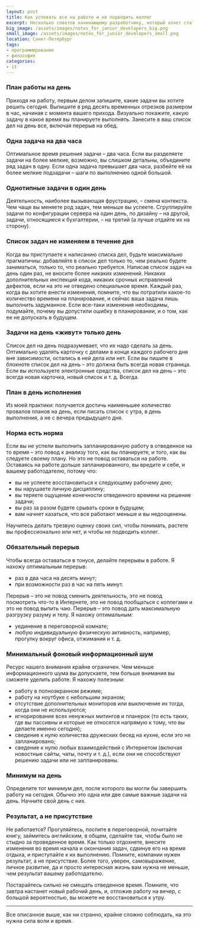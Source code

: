 ```yaml
---
layout: post
title: Как успевать все на работе и не подводить коллег
excerpt: Несколько советов начинающему разработчику, который хочет стать профессионалом.
big_image: /assets/images/notes_for_junior_developers_big.png
small_image: /assets/images/notes_for_junior_developers_small.png
location: Санкт-Петербург
tags:
- программирование
- философия
categories:
- it
---
```


### План работы на день

Приходя на работу, первым делом запишите, какие задачи вы хотите решить сегодня. Выпишите в ряд десять временных отрезков размером в час, начиная с момента вашего прихода. Визуально покажите, какую задачу в какое время вы планируете выполнять. Занесите в ваш список дел на день все, включая перерыв на обед.

### Одна задача на два часа

Оптимальное время решения задачи – два часа. Если вы разделяете задачи на более мелкие, возможно, вы слишком детальны, объедините ряд задач в одну. Если одна задача превышает два часа, разбейте её на более мелкие подзадачи – шаги по выполнению одной большой.

### Однотипные задачи в один день

Деятельность, наиболее вызывающая фрустрацию, – смена контекста. Чем чаще вы меняете род задач, тем меньше вы успеете. Сгруппируйте задачи по конфигурации сервера на один день, по дизайну – на другой, задачи, относящиеся к бухгалтерии, – на третий (а лучше отдайте их на сторону).

### Список задач не изменяем в течение дня

Когда вы приступаете к написанию списка дел, будьте максимально прагматичны: добавляйте в список дел только то, чем реально будете заниматься, только то, что реально требуется. Написав список задач на день один раз, не вносите более никаких изменений. Никаких дополнительных инспекций кода, никаких срочных исправлений дефектов, если на это не отведено специальное время. Каждый раз, когда вы хотите внести изменения, помните, что вы потратили какое-то количество времени на планирование, и сейчас ваша задача лишь выполнить задуманное. Если все-таки изменения необходимы, подумайте, почему вы допустили ошибку в планировании, и о том, как ее не допускать в будущем.

### Задачи на день «живут» только день

Список дел на день подразумевает, что их надо сделать за день. Оптимально удалять карточку с делами в конце каждого рабочего дня вне зависимости, остались в ней дела или нет. Если вы пишите в блокноте список дел на день – это должна быть всегда новая страница. Если вы используете электронные средства, список дел на день – это всегда новая карточка, новый список и т. д. Всегда.

### План в день исполнения

Из моей практики: получается достичь наименьшее количество провалов планов на день, если писать список с утра, в день выполнения, а не с вечера предыдущего дня.

### Норма есть норма

Если вы не успели выполнить запланированную работу в отведенное на то время – это повод к анализу того, как вы планируете, и того, как вы следуете своему плану. Но это не повод оставаться на работе. Оставаясь на работе дольше запланированного, вы вредите и себе, и вашему работодателю, потому что:

- вы не успеете восстановиться к следующему рабочему дню;
- вы нарушаете личную дисциплину;
- вы теряете ощущение конечности отведенного времени на решение задачи;
- вы раз за разом будете срывать сроки в будущем;
- вам начнет казаться, что все работают меньше и вы недооценены.

Научитесь делать трезвую оценку своих сил, чтобы понимать, растете вы профессионально или нет, и чтобы не подводить коллег.

### Обязательный перерыв

Чтобы всегда оставаться в тонусе, делайте перерывы в работе. Я нахожу оптимальным перерыв:

- раз в два часа на десять минут;
- при возможности раз в час на пять минут.

Перерыв – это не повод сменить деятельность, это не повод посмотреть что-то в Интернете, это не повод пообщаться с коллегами и это не повод выпить чаю. Перерыв – это повод дать максимальную разгрузку разуму и телу. Я нахожу оптимальным:

- уединение в переговорной комнате;
- любую индивидуальную физическую активность, например, прогулку вокруг офиса, отжимания и т. д.

### Минимальный фоновый информационный шум

Ресурс нашего внимания крайне ограничен. Чем меньше информационного шума вы допускаете, тем больше внимания вы сможете уделить работе. Я нахожу полезным:

- работу в полноэкранном режиме;
- работу на ноутбуке с небольшим экраном;
- отсутствие дополнительных мониторов или выключение их тогда, когда они не используются;
- игнорирование всех ненужных митингов и планерок (то есть таких, где вы пассивны и которые не относятся напрямую к тому, что вы делаете именно сегодня);
- сведение к нулю количества дружеских бесед на кухне, если это не запланировано;
- сведение к нулю любых взаимодействий с Интернетом (включая новостные сайты, чаты, почту и т. д.), если они не способствуют решению задачи или не запланированы.

### Минимум на день

Определите тот минимум дел, после которого вы могли бы завершить работу на сегодня. Обычно это одна или две самые важные задачи на день. Начните свой день с них.

### Результат, а не присутствие

Не работается? Прогуляйтесь, поспите в переговорной, почитайте книгу, займитесь английским, в общем, сделайте так, чтобы было не стыдно за проведенное время. Как только отдохнете, внесите изменения во время начала и окончания задач, сдвинув его на время отдыха, и приступайте к их выполнению. Помните, компании нужен результат, а не присутствие. Более того, уверен, самовыражение, личное развитие, да и просто интересная жизнь вам нужна не меньше, чем результат вашему работодателю.

Постарайтесь сильно не смещать отведенное время. Помните, что завтра настанет новый рабочий день, и, отложив работу на вечер, с большой вероятностью, вы можете не восстановиться к утру.

---

Все описанное выше, как ни странно, крайне сложно соблюдать, на это нужна сила воли и время.